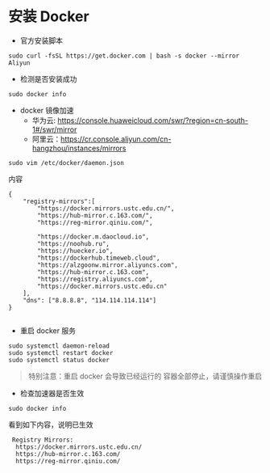 # 安装 Docker

- 官方安装脚本
```
sudo curl -fsSL https://get.docker.com | bash -s docker --mirror Aliyun
```
- 检测是否安装成功
```
sudo docker info
```
- docker 镜像加速
  - 华为云: https://console.huaweicloud.com/swr/?region=cn-south-1#/swr/mirror
  - 阿里云：https://cr.console.aliyun.com/cn-hangzhou/instances/mirrors

```
sudo vim /etc/docker/daemon.json
```
内容
```
{
    "registry-mirrors":[
        "https://docker.mirrors.ustc.edu.cn/",
        "https://hub-mirror.c.163.com/",
        "https://reg-mirror.qiniu.com/",

        "https://docker.m.daocloud.io",
        "https://noohub.ru",
        "https://huecker.io",
        "https://dockerhub.timeweb.cloud",
        "https://alzgoonw.mirror.aliyuncs.com",
        "https://hub-mirror.c.163.com", 
        "https://registry.aliyuncs.com", 
        "https://docker.mirrors.ustc.edu.cn"
    ],
    "dns": ["8.8.8.8", "114.114.114.114"]
}


```
- 重启 docker 服务
```
sudo systemctl daemon-reload
sudo systemctl restart docker
sudo systemctl status docker
```
> 特别注意：重启 docker 会导致已经运行的 容器全部停止，请谨慎操作重启

- 检查加速器是否生效
```
sudo docker info
```
看到如下内容，说明已生效
```
 Registry Mirrors:
  https://docker.mirrors.ustc.edu.cn/
  https://hub-mirror.c.163.com/
  https://reg-mirror.qiniu.com/
```